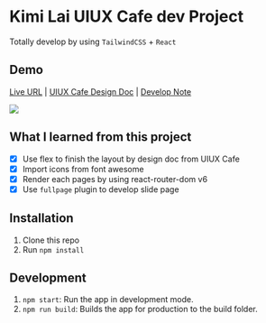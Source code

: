# Kimi Lai UIUX Cafe dev Project

Totally develop by using `TailwindCSS` + `React` 
## Demo

[Live URL](https://a3216lucy.github.io/KimiLai-uiuxcafe-dev/) | [UIUX Cafe Design Doc](https://whimsical.com/5166z6QkGrB96HrLmeeDZp) | [Develop Note](https://hackmd.io/@lyskimi/HyRjQ0nJ5) 

![](https://i.imgur.com/GRpbgua.png)

## What I learned from this project

- [x] Use flex to finish the layout by design doc from UIUX Cafe
- [x] Import icons from font awesome
- [x] Render each pages by using react-router-dom v6 
- [x] Use `fullpage` plugin to develop slide page
## Installation

1. Clone this repo
2. Run `npm install`

## Development

1. `npm start`: Run the app in development mode.
2. `npm run build`: Builds the app for production to the build folder.
